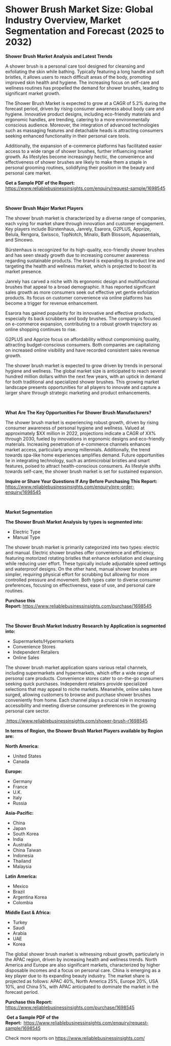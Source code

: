 <p><h1>Shower Brush Market Size: Global Industry Overview, Market Segmentation and Forecast (2025 to 2032)</h1></p><p><strong>Shower Brush Market Analysis and Latest Trends</strong></p>
<p><p>A shower brush is a personal care tool designed for cleansing and exfoliating the skin while bathing. Typically featuring a long handle and soft bristles, it allows users to reach difficult areas of the body, promoting improved skin health and hygiene. The increasing focus on self-care and wellness routines has propelled the demand for shower brushes, leading to significant market growth.</p><p>The Shower Brush Market is expected to grow at a CAGR of 5.2% during the forecast period, driven by rising consumer awareness about body care and hygiene. Innovative product designs, including eco-friendly materials and ergonomic handles, are trending, catering to a more environmentally conscious audience. Moreover, the integration of advanced technologies such as massaging features and detachable heads is attracting consumers seeking enhanced functionality in their personal care tools.</p><p>Additionally, the expansion of e-commerce platforms has facilitated easier access to a wide range of shower brushes, further influencing market growth. As lifestyles become increasingly hectic, the convenience and effectiveness of shower brushes are likely to make them a staple in personal grooming routines, solidifying their position in the beauty and personal care market.</p></p>
<p><strong>Get a Sample PDF of the Report:&nbsp;</strong> <a href="https://www.reliablebusinessinsights.com/enquiry/request-sample/1698545?utm_campaign=3366&utm_medium=2&utm_source=Github&utm_content=ia&utm_term=27032025&utm_id=shower-brush">https://www.reliablebusinessinsights.com/enquiry/request-sample/1698545</a></p>
<p>&nbsp;</p>
<p><strong>Shower Brush Major Market Players</strong></p>
<p><p>The shower brush market is characterized by a diverse range of companies, each vying for market share through innovation and customer engagement. Key players include Bürstenhaus, Janrely, Esarora, G2PLUS, Apprize, Belula, Rengora, Swissco, TopNotch, Minalo, Bath Blossom, Aquasentials, and Sincewo.</p><p>Bürstenhaus is recognized for its high-quality, eco-friendly shower brushes and has seen steady growth due to increasing consumer awareness regarding sustainable products. The brand is expanding its product line and targeting the health and wellness market, which is projected to boost its market presence.</p><p>Janrely has carved a niche with its ergonomic design and multifunctional brushes that appeal to a broad demographic. It has reported significant sales growth as more consumers seek out effective yet gentle exfoliation products. Its focus on customer convenience via online platforms has become a trigger for revenue enhancement.</p><p>Esarora has gained popularity for its innovative and effective products, especially its back scrubbers and body brushes. The company is focused on e-commerce expansion, contributing to a robust growth trajectory as online shopping continues to rise.</p><p>G2PLUS and Apprize focus on affordability without compromising quality, attracting budget-conscious consumers. Both companies are capitalizing on increased online visibility and have recorded consistent sales revenue growth.</p><p>The shower brush market is expected to grow driven by trends in personal hygiene and wellness. The global market size is anticipated to reach several hundred million dollars within the next few years, with an uptick in demand for both traditional and specialized shower brushes. This growing market landscape presents opportunities for all players to innovate and capture a larger share through strategic marketing and product enhancements.</p></p>
<p>&nbsp;</p>
<p><strong>What Are The Key Opportunities For Shower Brush Manufacturers?</strong></p>
<p><p>The shower brush market is experiencing robust growth, driven by rising consumer awareness of personal hygiene and wellness. Valued at approximately $XX million in 2022, projections indicate a CAGR of XX% through 2030, fueled by innovations in ergonomic designs and eco-friendly materials. Increasing penetration of e-commerce channels enhances market access, particularly among millennials. Additionally, the trend towards spa-like home experiences amplifies demand. Future opportunities lie in integrating technology, such as antimicrobial bristles and smart features, poised to attract health-conscious consumers. As lifestyle shifts towards self-care, the shower brush market is set for sustained expansion.</p></p>
<p><strong>Inquire or Share Your Questions If Any Before Purchasing This Report:</strong> <a href="https://www.reliablebusinessinsights.com/enquiry/pre-order-enquiry/1698545?utm_campaign=3366&utm_medium=2&utm_source=Github&utm_content=ia&utm_term=27032025&utm_id=shower-brush">https://www.reliablebusinessinsights.com/enquiry/pre-order-enquiry/1698545</a></p>
<p>&nbsp;</p>
<p><strong>Market Segmentation</strong></p>
<p><strong>The Shower Brush Market Analysis by types is segmented into:</strong></p>
<p><ul><li>Electric Type</li><li>Manual Type</li></ul></p>
<p><p>The shower brush market is primarily categorized into two types: electric and manual. Electric shower brushes offer convenience and efficiency, featuring motorized rotating bristles that enhance exfoliation and cleansing while reducing user effort. These typically include adjustable speed settings and waterproof designs. On the other hand, manual shower brushes are simpler, requiring physical effort for scrubbing but allowing for more controlled pressure and movement. Both types cater to diverse consumer preferences, focusing on effectiveness, ease of use, and personal care routines.</p></p>
<p><strong>Purchase this Report:&nbsp;</strong><a href="https://www.reliablebusinessinsights.com/purchase/1698545?utm_campaign=3366&utm_medium=2&utm_source=Github&utm_content=ia&utm_term=27032025&utm_id=shower-brush">https://www.reliablebusinessinsights.com/purchase/1698545</a></p>
<p>&nbsp;</p>
<p><strong>The Shower Brush Market Industry Research by Application is segmented into:</strong></p>
<p><ul><li>Supermarkets/Hypermarkets</li><li>Convenience Stores</li><li>Independent Retailers</li><li>Online Sales</li></ul></p>
<p><p>The shower brush market application spans various retail channels, including supermarkets and hypermarkets, which offer a wide range of personal care products. Convenience stores cater to on-the-go consumers seeking quick purchases. Independent retailers provide specialized selections that may appeal to niche markets. Meanwhile, online sales have surged, allowing customers to browse and purchase shower brushes conveniently from home. Each channel plays a crucial role in increasing accessibility and meeting diverse consumer preferences in the growing personal care sector.</p></p>
<p><a href="https://www.reliablebusinessinsights.com/shower-brush-r1698545?utm_campaign=3366&utm_medium=2&utm_source=Github&utm_content=ia&utm_term=27032025&utm_id=shower-brush">&nbsp;https://www.reliablebusinessinsights.com/shower-brush-r1698545</a></p>
<p><strong>In terms of Region, the Shower Brush Market Players available by Region are:</strong></p>
<p>
    <p> <strong> North America: </strong>
        <ul>
            <li>United States</li>
            <li>Canada</li>
        </ul>
        </p> 
    <p> <strong> Europe: </strong>
        <ul>
            <li>Germany</li>
            <li>France</li>
            <li>U.K.</li>
            <li>Italy</li>
            <li>Russia</li>
        </ul>
        </p> 
    <p> <strong> Asia-Pacific: </strong>
        <ul>
            <li>China</li>
            <li>Japan</li>
            <li>South Korea</li>
            <li>India</li>
            <li>Australia</li>
            <li>China Taiwan</li>
            <li>Indonesia</li>
            <li>Thailand</li>
            <li>Malaysia</li>
        </ul>
        </p> 
    <p> <strong> Latin America: </strong>
        <ul>
            <li>Mexico</li>
            <li>Brazil</li>
            <li>Argentina Korea</li>
            <li>Colombia</li>
        </ul>
        </p> 
    <p> <strong> Middle East & Africa: </strong>
        <ul>
            <li>Turkey</li>
            <li>Saudi</li>
            <li>Arabia</li>
            <li>UAE</li>
            <li>Korea</li>
        </ul>
    </p>
    </p>
<p><p>The global shower brush market is witnessing robust growth, particularly in the APAC region, driven by increasing health and wellness trends. North America and Europe are also significant markets, characterized by higher disposable incomes and a focus on personal care. China is emerging as a key player due to its expanding beauty industry. The market share is projected as follows: APAC 40%, North America 25%, Europe 20%, USA 10%, and China 5%, with APAC anticipated to dominate the market in the forecast period.</p></p>
<p><strong>Purchase this Report: </strong><a href="https://www.reliablebusinessinsights.com/purchase/1698545?utm_campaign=3366&utm_medium=2&utm_source=Github&utm_content=ia&utm_term=27032025&utm_id=shower-brush">https://www.reliablebusinessinsights.com/purchase/1698545</a></p>
<p>&nbsp;<strong>Get a Sample PDF of the Report:&nbsp;&nbsp;</strong><a href="https://www.reliablebusinessinsights.com/enquiry/request-sample/1698545?utm_campaign=3366&utm_medium=2&utm_source=Github&utm_content=ia&utm_term=27032025&utm_id=shower-brush">https://www.reliablebusinessinsights.com/enquiry/request-sample/1698545</a></p>
<p><strong></strong></p>
<p>Check more reports on <a href="https://www.reliablebusinessinsights.com/?utm_campaign=3366&utm_medium=2&utm_source=Github&utm_content=ia&utm_term=27032025&utm_id=shower-brush">https://www.reliablebusinessinsights.com/</a></p>